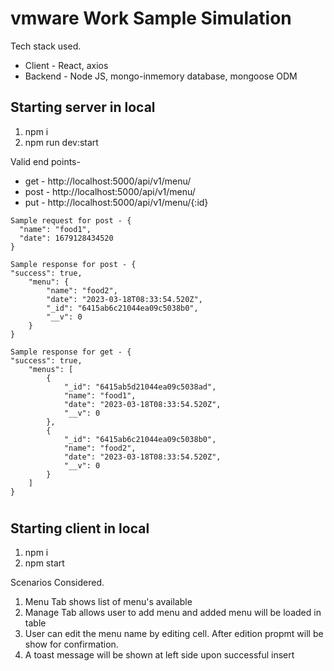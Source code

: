 # vmware Work Sample Simulation

Tech stack used.
  * Client - React, axios
  * Backend - Node JS, mongo-inmemory database, mongoose ODM

## Starting server in local ##
  1. npm i
  2. npm run dev:start
  
Valid end points-
   * get - http://localhost:5000/api/v1/menu/
   * post - http://localhost:5000/api/v1/menu/
   * put - http://localhost:5000/api/v1/menu/{:id}
    
    Sample request for post - {
      "name": "food1",
      "date": 1679128434520
    }
    
    Sample response for post - {
    "success": true,
        "menu": {
            "name": "food2",
            "date": "2023-03-18T08:33:54.520Z",
            "_id": "6415ab6c21044ea09c5038b0",
            "__v": 0
        }
    }
    
    Sample response for get - {
    "success": true,
        "menus": [
            {
                "_id": "6415ab5d21044ea09c5038ad",
                "name": "food1",
                "date": "2023-03-18T08:33:54.520Z",
                "__v": 0
            },
            {
                "_id": "6415ab6c21044ea09c5038b0",
                "name": "food2",
                "date": "2023-03-18T08:33:54.520Z",
                "__v": 0
            }
        ]
    }
    
#
## Starting client in local ##
  1. npm i
  2. npm start

Scenarios Considered.
  1. Menu Tab shows list of menu's available
  2. Manage Tab allows user to add menu and added menu will be loaded in table
  3. User can edit the menu name by editing cell. After edition propmt will be show for confirmation.
  4. A toast message will be shown at left side upon successful insert
